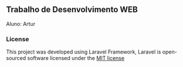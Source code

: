 ## Trabalho de Desenvolvimento WEB
Aluno: Artur


### License

This project was developed using Laravel Framework, Laravel is open-sourced software licensed under the [MIT license](http://opensource.org/licenses/MIT)
